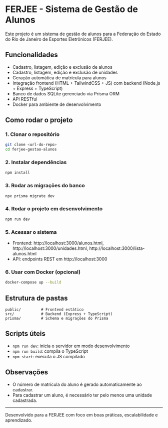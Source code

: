 # FERJEE - Sistema de Gestão de Alunos

Este projeto é um sistema de gestão de alunos para a Federação do Estado do Rio de Janeiro de Esportes Eletrônicos (FERJEE).

## Funcionalidades
- Cadastro, listagem, edição e exclusão de alunos
- Cadastro, listagem, edição e exclusão de unidades
- Geração automática de matrícula para alunos
- Integração frontend (HTML + TailwindCSS + JS) com backend (Node.js + Express + TypeScript)
- Banco de dados SQLite gerenciado via Prisma ORM
- API RESTful
- Docker para ambiente de desenvolvimento

## Como rodar o projeto

### 1. Clonar o repositório
```sh
git clone <url-do-repo>
cd ferjee-gestao-alunos
```

### 2. Instalar dependências
```sh
npm install
```

### 3. Rodar as migrações do banco
```sh
npx prisma migrate dev
```

### 4. Rodar o projeto em desenvolvimento
```sh
npm run dev
```

### 5. Acessar o sistema
- Frontend: http://localhost:3000/alunos.html, http://localhost:3000/unidades.html, http://localhost:3000/lista-alunos.html
- API: endpoints REST em http://localhost:3000

### 6. Usar com Docker (opcional)
```sh
docker-compose up --build
```

## Estrutura de pastas
```
public/         # Frontend estático
src/            # Backend (Express + TypeScript)
prisma/         # Schema e migrações do Prisma
```

## Scripts úteis
- `npm run dev`: inicia o servidor em modo desenvolvimento
- `npm run build`: compila o TypeScript
- `npm start`: executa o JS compilado

## Observações
- O número de matrícula do aluno é gerado automaticamente ao cadastrar.
- Para cadastrar um aluno, é necessário ter pelo menos uma unidade cadastrada.

---

Desenvolvido para a FERJEE com foco em boas práticas, escalabilidade e aprendizado.
